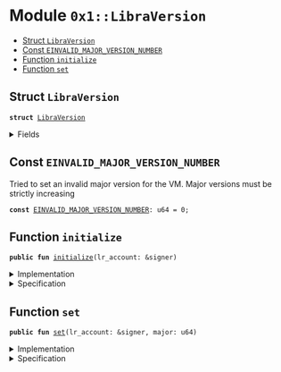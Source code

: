 
<a name="0x1_LibraVersion"></a>

# Module `0x1::LibraVersion`



-  [Struct <code><a href="LibraVersion.md#0x1_LibraVersion">LibraVersion</a></code>](#0x1_LibraVersion_LibraVersion)
-  [Const <code><a href="LibraVersion.md#0x1_LibraVersion_EINVALID_MAJOR_VERSION_NUMBER">EINVALID_MAJOR_VERSION_NUMBER</a></code>](#0x1_LibraVersion_EINVALID_MAJOR_VERSION_NUMBER)
-  [Function <code>initialize</code>](#0x1_LibraVersion_initialize)
-  [Function <code>set</code>](#0x1_LibraVersion_set)


<a name="0x1_LibraVersion_LibraVersion"></a>

## Struct `LibraVersion`



<pre><code><b>struct</b> <a href="LibraVersion.md#0x1_LibraVersion">LibraVersion</a>
</code></pre>



<details>
<summary>Fields</summary>


<dl>
<dt>
<code>major: u64</code>
</dt>
<dd>

</dd>
</dl>


</details>

<a name="0x1_LibraVersion_EINVALID_MAJOR_VERSION_NUMBER"></a>

## Const `EINVALID_MAJOR_VERSION_NUMBER`

Tried to set an invalid major version for the VM. Major versions must be strictly increasing


<pre><code><b>const</b> <a href="LibraVersion.md#0x1_LibraVersion_EINVALID_MAJOR_VERSION_NUMBER">EINVALID_MAJOR_VERSION_NUMBER</a>: u64 = 0;
</code></pre>



<a name="0x1_LibraVersion_initialize"></a>

## Function `initialize`



<pre><code><b>public</b> <b>fun</b> <a href="LibraVersion.md#0x1_LibraVersion_initialize">initialize</a>(lr_account: &signer)
</code></pre>



<details>
<summary>Implementation</summary>


<pre><code><b>public</b> <b>fun</b> <a href="LibraVersion.md#0x1_LibraVersion_initialize">initialize</a>(
    lr_account: &signer,
) {
    <a href="LibraTimestamp.md#0x1_LibraTimestamp_assert_genesis">LibraTimestamp::assert_genesis</a>();
    <a href="Roles.md#0x1_Roles_assert_libra_root">Roles::assert_libra_root</a>(lr_account);
    <a href="LibraConfig.md#0x1_LibraConfig_publish_new_config">LibraConfig::publish_new_config</a>&lt;<a href="LibraVersion.md#0x1_LibraVersion">LibraVersion</a>&gt;(
        lr_account,
        <a href="LibraVersion.md#0x1_LibraVersion">LibraVersion</a> { major: 1 },
    );
}
</code></pre>



</details>

<details>
<summary>Specification</summary>


Must abort if the signer does not have the LibraRoot role [H9].


<pre><code><b>include</b> <a href="Roles.md#0x1_Roles_AbortsIfNotLibraRoot">Roles::AbortsIfNotLibraRoot</a>{account: lr_account};
<b>include</b> <a href="LibraTimestamp.md#0x1_LibraTimestamp_AbortsIfNotGenesis">LibraTimestamp::AbortsIfNotGenesis</a>;
<b>include</b> <a href="LibraConfig.md#0x1_LibraConfig_PublishNewConfigAbortsIf">LibraConfig::PublishNewConfigAbortsIf</a>&lt;<a href="LibraVersion.md#0x1_LibraVersion">LibraVersion</a>&gt;;
<b>include</b> <a href="LibraConfig.md#0x1_LibraConfig_PublishNewConfigEnsures">LibraConfig::PublishNewConfigEnsures</a>&lt;<a href="LibraVersion.md#0x1_LibraVersion">LibraVersion</a>&gt;{payload: <a href="LibraVersion.md#0x1_LibraVersion">LibraVersion</a> { major: 1 }};
</code></pre>



</details>

<a name="0x1_LibraVersion_set"></a>

## Function `set`



<pre><code><b>public</b> <b>fun</b> <a href="LibraVersion.md#0x1_LibraVersion_set">set</a>(lr_account: &signer, major: u64)
</code></pre>



<details>
<summary>Implementation</summary>


<pre><code><b>public</b> <b>fun</b> <a href="LibraVersion.md#0x1_LibraVersion_set">set</a>(lr_account: &signer, major: u64) {
    <a href="LibraTimestamp.md#0x1_LibraTimestamp_assert_operating">LibraTimestamp::assert_operating</a>();

    <a href="Roles.md#0x1_Roles_assert_libra_root">Roles::assert_libra_root</a>(lr_account);

    <b>let</b> old_config = <a href="LibraConfig.md#0x1_LibraConfig_get">LibraConfig::get</a>&lt;<a href="LibraVersion.md#0x1_LibraVersion">LibraVersion</a>&gt;();

    <b>assert</b>(
        old_config.major &lt; major,
        <a href="Errors.md#0x1_Errors_invalid_argument">Errors::invalid_argument</a>(<a href="LibraVersion.md#0x1_LibraVersion_EINVALID_MAJOR_VERSION_NUMBER">EINVALID_MAJOR_VERSION_NUMBER</a>)
    );

    <a href="LibraConfig.md#0x1_LibraConfig_set">LibraConfig::set</a>&lt;<a href="LibraVersion.md#0x1_LibraVersion">LibraVersion</a>&gt;(
        lr_account,
        <a href="LibraVersion.md#0x1_LibraVersion">LibraVersion</a> { major }
    );
}
</code></pre>



</details>

<details>
<summary>Specification</summary>


Must abort if the signer does not have the LibraRoot role [H9].


<pre><code><b>include</b> <a href="Roles.md#0x1_Roles_AbortsIfNotLibraRoot">Roles::AbortsIfNotLibraRoot</a>{account: lr_account};
<b>include</b> <a href="LibraTimestamp.md#0x1_LibraTimestamp_AbortsIfNotOperating">LibraTimestamp::AbortsIfNotOperating</a>;
<b>aborts_if</b> <a href="LibraConfig.md#0x1_LibraConfig_get">LibraConfig::get</a>&lt;<a href="LibraVersion.md#0x1_LibraVersion">LibraVersion</a>&gt;().major &gt;= major <b>with</b> <a href="Errors.md#0x1_Errors_INVALID_ARGUMENT">Errors::INVALID_ARGUMENT</a>;
<b>include</b> <a href="LibraConfig.md#0x1_LibraConfig_SetAbortsIf">LibraConfig::SetAbortsIf</a>&lt;<a href="LibraVersion.md#0x1_LibraVersion">LibraVersion</a>&gt;{account: lr_account};
<b>include</b> <a href="LibraConfig.md#0x1_LibraConfig_SetEnsures">LibraConfig::SetEnsures</a>&lt;<a href="LibraVersion.md#0x1_LibraVersion">LibraVersion</a>&gt;{payload: <a href="LibraVersion.md#0x1_LibraVersion">LibraVersion</a> { major }};
</code></pre>



After genesis, version is published.


<pre><code><b>invariant</b> [<b>global</b>] <a href="LibraTimestamp.md#0x1_LibraTimestamp_is_operating">LibraTimestamp::is_operating</a>() ==&gt; <a href="LibraConfig.md#0x1_LibraConfig_spec_is_published">LibraConfig::spec_is_published</a>&lt;<a href="LibraVersion.md#0x1_LibraVersion">LibraVersion</a>&gt;();
</code></pre>


The permission "UpdateLibraProtocolVersion" is granted to LibraRoot [H9].


<pre><code><b>invariant</b> [<b>global</b>, isolated] <b>forall</b> addr: address <b>where</b> <b>exists</b>&lt;<a href="LibraConfig.md#0x1_LibraConfig">LibraConfig</a>&lt;<a href="LibraVersion.md#0x1_LibraVersion">LibraVersion</a>&gt;&gt;(addr):
    addr == <a href="CoreAddresses.md#0x1_CoreAddresses_LIBRA_ROOT_ADDRESS">CoreAddresses::LIBRA_ROOT_ADDRESS</a>();
</code></pre>


Only "set" can modify the LibraVersion config [H9]


<a name="0x1_LibraVersion_LibraVersionRemainsSame"></a>


<pre><code><b>schema</b> <a href="LibraVersion.md#0x1_LibraVersion_LibraVersionRemainsSame">LibraVersionRemainsSame</a> {
    <b>ensures</b> <b>old</b>(<a href="LibraConfig.md#0x1_LibraConfig_spec_is_published">LibraConfig::spec_is_published</a>&lt;<a href="LibraVersion.md#0x1_LibraVersion">LibraVersion</a>&gt;()) ==&gt;
        <b>global</b>&lt;<a href="LibraConfig.md#0x1_LibraConfig">LibraConfig</a>&lt;<a href="LibraVersion.md#0x1_LibraVersion">LibraVersion</a>&gt;&gt;(<a href="CoreAddresses.md#0x1_CoreAddresses_LIBRA_ROOT_ADDRESS">CoreAddresses::LIBRA_ROOT_ADDRESS</a>()) ==
            <b>old</b>(<b>global</b>&lt;<a href="LibraConfig.md#0x1_LibraConfig">LibraConfig</a>&lt;<a href="LibraVersion.md#0x1_LibraVersion">LibraVersion</a>&gt;&gt;(<a href="CoreAddresses.md#0x1_CoreAddresses_LIBRA_ROOT_ADDRESS">CoreAddresses::LIBRA_ROOT_ADDRESS</a>()));
}
</code></pre>




<pre><code><b>apply</b> <a href="LibraVersion.md#0x1_LibraVersion_LibraVersionRemainsSame">LibraVersionRemainsSame</a> <b>to</b> * <b>except</b> set;
</code></pre>



</details>
